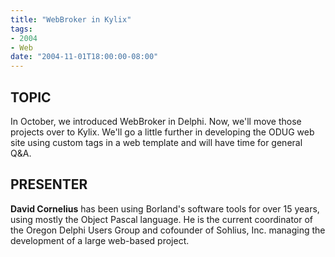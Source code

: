```yaml
---
title: "WebBroker in Kylix"
tags:
- 2004
- Web
date: "2004-11-01T18:00:00-08:00"
---
```

## TOPIC ##

In October, we introduced WebBroker in Delphi. Now, we'll move those projects over to Kylix. We'll go a little further in developing the ODUG web site using custom tags in a web template and will have time for general Q&A.

## PRESENTER ##

**David Cornelius** has been using Borland's software tools for over 15 years, using mostly the Object Pascal language. He is the current coordinator of the Oregon Delphi Users Group and cofounder of Sohlius, Inc. managing the development of a large web-based project.
